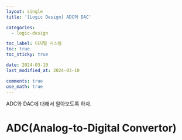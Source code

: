 ```yaml
---
layout: single
title: '[Logic Design] ADC와 DAC'

categories:
  - logic-design

toc_label: 디지털 시스템
toc: true
toc_sticky: true

date: 2024-03-10
last_modified_at: 2024-03-10

comments: true
use_math: true
---
```


ADC와 DAC에 대해서 알아보도록 하자.  

# ADC(Analog-to-Digital Convertor)

